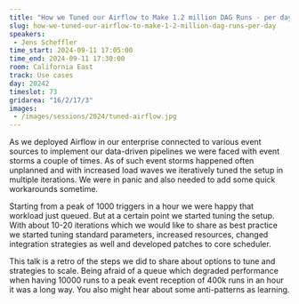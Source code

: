 ```yaml
---
title: "How we Tuned our Airflow to Make 1.2 million DAG Runs - per day!"
slug: how-we-tuned-our-airflow-to-make-1-2-million-dag-runs-per-day
speakers:
 - Jens Scheffler
time_start: 2024-09-11 17:05:00
time_end: 2024-09-11 17:30:00
room: California East
track: Use cases
day: 20242
timeslot: 73
gridarea: "16/2/17/3"
images: 
 - /images/sessions/2024/tuned-airflow.jpg
---
```


As we deployed Airflow in our enterprise connected to various event sources to implement our data-driven pipelines we were faced with event storms a couple of times. As of such event storms happened often unplanned and with increased load waves we iteratively tuned the setup in multiple iterations. We were in panic and also needed to add some quick workarounds sometime.
 
 
 
 Starting from a peak of 1000 triggers in a hour we were happy that workload just queued. But at a certain point we started tuning the setup. With about 10-20 iterations which we would like to share as best practice we started tuning standard parameters, increased resources, changed integration strategies as well and developed patches to core scheduler.
 
 
 
 This talk is a retro of the steps we did to share about options to tune and strategies to scale. Being afraid of a queue which degraded performance when having 10000 runs to a peak event reception of 400k runs in an hour it was a long way. You also might hear about some anti-patterns as learning.